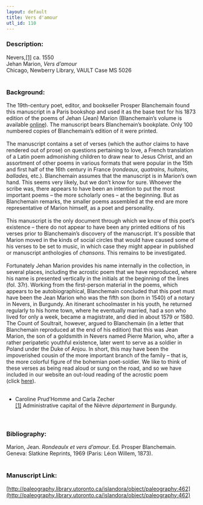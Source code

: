 ```yaml
---
layout: default
title: Vers d'amour
utl_id: 110
---
```


### Description:

Nevers,<a id="_ftnref1">[[1]](#_ftn1)</a> ca. 1550<br>
Jehan Marion, _Vers d’amour_<br>
Chicago, Newberry Library, VAULT Case MS 5026<br>
 <br>


### Background:

The 19th-century poet, editor, and bookseller Prosper Blanchemain found this manuscript in a Paris bookshop and used it as the base text for his 1873 edition of the poems of Jehan (Jean) Marion (Blanchemain’s volume is available [online](https://books.google.com/books?hl=en&lr=&id=7VIdcOkrzMwC&oi=fnd&pg=PA1&dq=%22jehan+marion%22&ots=6minsTBHUD&sig=Vbwc1VJbEXzLlLM8Floraj3dOGc#v=onepage&q=%22jehan%20marion%22&f=false)). The manuscript bears Blanchemain’s bookplate. Only 100 numbered copies of Blanchemain’s edition of it were printed.<br><br>
The manuscript contains a set of verses (which the author claims to have rendered out of prose) on questions pertaining to love, a French translation of a Latin poem admonishing children to draw near to Jesus Christ, and an assortment of other poems in various formats that were popular in the 15th and first half of the 16th century in France (_rondeaux, quatrains, huitains, ballades,_ etc.). Blanchemain assumes that the manuscript is in Marion’s own hand. This seems very likely, but we don’t know for sure. Whoever the scribe was, there appears to have been an intention to put the most important poems – the more scholarly ones – at the beginning. But as Blanchemain remarks, the smaller poems assembled at the end are more representative of Marion himself, as a poet and personality.<br><br>
This manuscript is the only document through which we know of this poet’s existence – there do not appear to have been any printed editions of his verses prior to Blanchemain’s discovery of the manuscript. It's possible that Marion moved in the kinds of social circles that would have caused some of his verses to be set to music, in which case they might appear in published or manuscript anthologies of _chansons_. This remains to be investigated.<br><br>
Fortunately Jehan Marion provides his name internally in the collection, in several places, including the acrostic poem that we have reproduced, where his name is presented vertically in the initials at the beginning of the lines (fol. 37r). Working from the first-person material in the poems, which appears to be autobiographical, Blanchemain concluded that this poet must have been the Jean Marion who was the fifth son (born in 1540) of a notary in Nevers, in Burgundy. An itinerant schoolmaster in his youth, he returned regularly to his home town, where he eventually married, had a son who lived for only a week, became a magistrate, and died in about 1579 or 1580. The Count of Soultrait, however, argued to Blanchemain (in a letter that Blanchemain reproduced at the end of his edition) that this was Jean Marion, the son of a goldsmith in Nevers named Pierre Marion, who, after a rather peripatetic youthful existence, later went to serve as a soldier in Poland under the Duke of Anjou. In short, this may have been the impoverished cousin of the more important branch of the family – that is, the more colorful figure of the bohemian poet-soldier. We like to think of these verses as being read aloud or sung on the road, and so we have included in our website an out-loud reading of the acrostic poem (click [here](https://paleography.library.utoronto.ca/islandora/object/paleography:2411)).<br><br>
- Caroline Prud’Homme and Carla Zecher<br>
<a id="_ftn1">[[1]](#_ftnref1)</a> Administrative capital of the Nièvre _département_ in Burgundy.<br><br>
 <br>


### Bibliography:

Marion, Jean. _Rondeaulx et vers d’amour_. Ed. Prosper Blanchemain. Geneva: Slatkine Reprints, 1969 (Paris: Léon Willem, 1873).<br>
 <br>


### Manuscript Link:

[http://paleography.library.utoronto.ca/islandora/object/paleography:462](http://paleography.library.utoronto.ca/islandora/object/paleography:462)